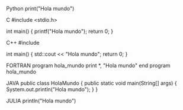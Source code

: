 Python 
print("Hola mundo")



C
#include <stdio.h>

int main() {
    printf("Hola mundo");
    return 0;
}



C++
#include <iostream>

int main() {
    std::cout << "Hola mundo";
    return 0;
}



FORTRAN
program hola_mundo
  print *, "Hola mundo"
end program hola_mundo



JAVA
public class HolaMundo {
    public static void main(String[] args) {
        System.out.println("Hola mundo");
    }
}


JULIA
println("Hola mundo")

